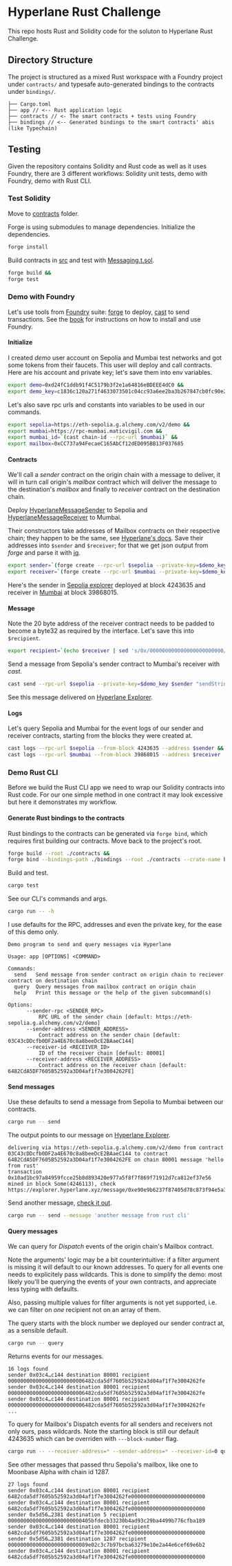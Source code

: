 # Hyperlane Rust Challenge

This repo hosts Rust and Solidity code for the soluton to Hyperlane Rust Challenge.

## Directory Structure

The project is structured as a mixed Rust workspace with a Foundry project under
`contracts/` and typesafe auto-generated bindings to the contracts under
`bindings/`.

```
├── Cargo.toml
├── app // <-- Rust application logic
├── contracts // <- The smart contracts + tests using Foundry
├── bindings // <-- Generated bindings to the smart contracts' abis (like Typechain)
```

## Testing

Given the repository contains Solidity and Rust code as well as it uses Foundry, 
there are 3 different workflows: Solidity unit tests, demo with Foundry, demo with Rust CLI.

### Test Solidity

Move to [contracts](./contracts) folder.

Forge is using submodules to manage dependencies. Initialize the dependencies.

```bash
forge install
```

Build contracts in [src](./contracts/src) and test with [Messaging.t.sol](./contracts/test/Messaging.t.sol).

```bash
forge build &&
forge test
```

### Demo with Foundry

Let's use tools from [Foundry](https://getfoundry.sh) suite: 
[forge](https://book.getfoundry.sh/forge/) to deploy, 
[cast](https://book.getfoundry.sh/cast/) to send transactions.
See the [book](https://book.getfoundry.sh/getting-started/installation.html) for instructions on how to install and use Foundry.


#### Initialize

I created *demo* user account on Sepolia and Mumbai test networks and got some tokens from their faucets. 
This user will deploy and call contracts. Here are his account and private key; let's save them into env variables.

```bash
export demo=0xd24fC1ddb91f4C5179b3f2e1a64816eBDEEE4dC0 &&
export demo_key=c1836c120a271f4633073501c04cc93a6ee2ba3b267847cb0fc90e29765d1694
```

Let's also save rpc urls and constants into variables to be used in our commands.

```bash
export sepolia=https://eth-sepolia.g.alchemy.com/v2/demo &&
export mumbai=https://rpc-mumbai.maticvigil.com &&
export mumbai_id=`(cast chain-id --rpc-url $mumbai)` &&
export mailbox=0xCC737a94FecaeC165AbCf12dED095BB13F037685
```

#### Contracts

We'll call a *sender* contract on the origin chain with a message to deliver, it will in turn call 
origin's *mailbox* contract which will deliver the message to the destination's *mailbox* 
and finally to *receiver* contract on the destination chain.

Deploy [HyperlaneMessageSender](./contracts/src/HyperlaneMessageSender.sol) to Sepolia
and [HyperlaneMessageReceiver](./contracts/src/HyperlaneMessageReceiver.sol) to Mumbai.

Their constructors take addresses of Mailbox contracts on their respective chain; 
they happen to be the same, see [Hyperlane's docs](https://docs.hyperlane.xyz/docs/resources/addresses).
Save their addresses into `$sender` and `$receiver`; 
for that we get json output from *forge* and parse it with [jq](https://jqlang.github.io/jq/download/).

```bash
export sender=`(forge create --rpc-url $sepolia --private-key=$demo_key HyperlaneMessageSender --constructor-args $mailbox --json | jq -r .deployedTo)` &&
export receiver=`(forge create --rpc-url $mumbai --private-key=$demo_key HyperlaneMessageReceiver --constructor-args $mailbox --json | jq -r .deployedTo)`
```

Here's the sender in [Sepolia explorer](https://sepolia.etherscan.io/address/0x03C43cDDcfb0DF2a4E670c8a8beeDcE2BAaeC144) deployed at block 4243635
and receiver in [Mumbai](https://mumbai.polygonscan.com/address/0x6482cda5df7605b52592a3d04af1f7e3004262fe) at block 39868015.

#### Message

Note the 20 byte address of the receiver contract needs to be padded to become a byte32 as required by the interface.
Let's save this into `$recipient`.

```bash
export recipient=`(echo $receiver | sed 's/0x/000000000000000000000000/g')`
```

Send a message from Sepolia's sender contract to Mumbai's receiver with *cast*.

```bash
cast send --rpc-url $sepolia --private-key=$demo_key $sender "sendString(uint32,bytes32,string)" $mumbai_id $recipient "hello from foundry"
```

See this message delivered on [Hyperlane Explorer](https://explorer.hyperlane.xyz/message/0xbdd6b25676fdbe6ab20a0895765bd877d246395b8f4ab370f5f7ccefa7a332e7).

#### Logs

Let's query Sepolia and Mumbai for the event logs of our sender and receiver contracts, starting from the blocks they were created at.

```bash
cast logs --rpc-url $sepolia --from-block 4243635 --address $sender &&
cast logs --rpc-url $mumbai --from-block 39868015 --address $receiver
```
### Demo Rust CLI

Before we build the Rust CLI app we need to wrap our Solidity contracts into Rust code.
For our one simple method in one contract it may look excessive but here it demonstrates my workflow.

#### Generate Rust bindings to the contracts

Rust bindings to the contracts can be generated via `forge bind`, which requires
first building our contracts. Move back to the project's root.

```bash
forge build --root ./contracts &&
forge bind --bindings-path ./bindings --root ./contracts --crate-name bindings --overwrite
```

Build and test.

```bash
cargo test
```

See our CLI's commands and args. 

```bash
cargo run -- -h
```

I use defaults for the RPC, addresses and even the private key, for the ease of this demo only.

```
Demo program to send and query messages via Hyperlane

Usage: app [OPTIONS] <COMMAND>

Commands:
  send   Send message from sender contract on origin chain to reciever contract on destination chain
  query  Query messages from mailbox contract on origin chain
  help   Print this message or the help of the given subcommand(s)

Options:
      --sender-rpc <SENDER_RPC>
          RPC URL of the sender chain [default: https://eth-sepolia.g.alchemy.com/v2/demo]
      --sender-address <SENDER_ADDRESS>
          Contract address on the sender chain [default: 03C43cDDcfb0DF2a4E670c8a8beeDcE2BAaeC144]
      --receiver-id <RECEIVER_ID>
          ID of the receiver chain [default: 80001]
      --receiver-address <RECEIVER_ADDRESS>
          Contract address on the receiver chain [default: 6482CdA5DF7605B52592a3D04af1f7e3004262FE]
```

#### Send messages

Use these defaults to send a message from Sepolia to Mumbai between our contracts.

```bash
cargo run -- send
```

The output points to our message on [Hyperlane Explorer](https://explorer.hyperlane.xyz/message/0xe90e9b6237f87405d78c873f94e5a3d34ab18dc3480d8d196816e4b1675aba8a).

```
delivering via https://eth-sepolia.g.alchemy.com/v2/demo from contract 03C43cDDcfb0DF2a4E670c8a8beeDcE2BAaeC144 to contract 6482CdA5DF7605B52592a3D04af1f7e3004262FE on chain 80001 message 'hello from rust'
transaction 0x10ad1bc97a84959fcce25b8d893420e977a5f8f7f869f71912d7ca812ef37e56 mined in block Some(4246113), check https://explorer.hyperlane.xyz/message/0xe90e9b6237f87405d78c873f94e5a3d34ab18dc3480d8d196816e4b1675aba8a
```

Send another message, [check it out](https://explorer.hyperlane.xyz/message/0x2d984635b32fe3400940b9f1fcbf35e81182f501936b571c7ff77b1ceb813780).

```bash
cargo run -- send --message 'another message from rust cli'
```

#### Query messages

We can query for *Dispatch* events of the origin chain's Mailbox contract.

Note the arguments' logic may be a bit counterintuitive: if a filter argument is missing it will default to our known addresses. 
To query for all events one needs to explicitely pass wildcards.
This is done to simplify the demo: most likely you'll be querying the events of your own contracts, and appreciate less typing with defaults.

Also, passing multiple values for filter arguments is not yet supported, i.e. we can filter on *one* recipient not on an array of them.

The query starts with the block number we deployed our sender contract at, as a sensible default.

```bash
cargo run -- query
```

Returns events for our messages.

```
16 logs found
sender 0x03c4…c144 destination 80001 recipient 0000000000000000000000006482cda5df7605b52592a3d04af1f7e3004262fe
sender 0x03c4…c144 destination 80001 recipient 0000000000000000000000006482cda5df7605b52592a3d04af1f7e3004262fe
sender 0x03c4…c144 destination 80001 recipient 0000000000000000000000006482cda5df7605b52592a3d04af1f7e3004262fe
...

```

To query for Mailbox's Dispatch events for all senders and receivers not only ours, pass wildcards.
Note the starting block is still our default 4243635 which can be overriden with `---block-number` flag.

```bash
cargo run -- --receiver-address=* --sender-address=* --receiver-id=0 query
```

See other messages that passed thru Sepolia's mailbox, like one to Moonbase Alpha with chain id 1287.

```
27 logs found
sender 0x03c4…c144 destination 80001 recipient 6482cda5df7605b52592a3d04af1f7e3004262fe000000000000000000000000
sender 0x03c4…c144 destination 80001 recipient 6482cda5df7605b52592a3d04af1f7e3004262fe000000000000000000000000
sender 0x5d56…2381 destination 5 recipient 000000000000000000000000405bfdecb33230b4ad93c29ba4499b776cfba189
sender 0x03c4…c144 destination 80001 recipient 6482cda5df7605b52592a3d04af1f7e3004262fe000000000000000000000000
sender 0x5d56…2381 destination 1287 recipient 00000000000000000000000089e02c3c7b97bcba63279e10e2a44e6cef69e6b2
sender 0x03c4…c144 destination 80001 recipient 6482cda5df7605b52592a3d04af1f7e3004262fe000000000000000000000000
```
